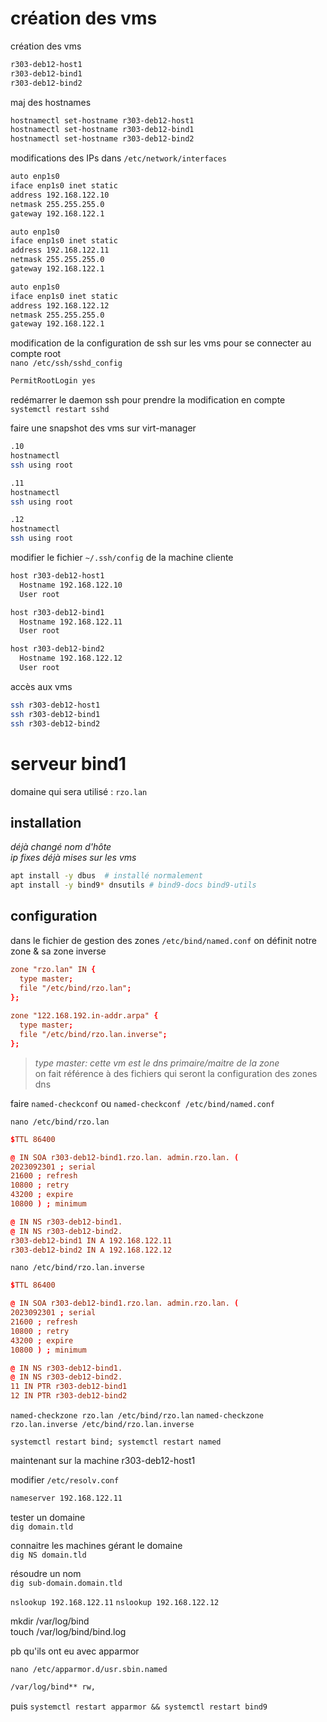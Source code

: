 # création des vms

création des vms

```bash
r303-deb12-host1  
r303-deb12-bind1  
r303-deb12-bind2  
```

maj des hostnames  
```bash
hostnamectl set-hostname r303-deb12-host1
hostnamectl set-hostname r303-deb12-bind1
hostnamectl set-hostname r303-deb12-bind2
```

modifications des IPs dans `/etc/network/interfaces`

```bash
auto enp1s0
iface enp1s0 inet static
address 192.168.122.10
netmask 255.255.255.0
gateway 192.168.122.1

auto enp1s0
iface enp1s0 inet static
address 192.168.122.11
netmask 255.255.255.0
gateway 192.168.122.1

auto enp1s0
iface enp1s0 inet static
address 192.168.122.12
netmask 255.255.255.0
gateway 192.168.122.1
```

<!-- ajouter dans `/etc/hosts` des vms

```bash
192.168.122.10 r303-deb12-host1
192.168.122.10 r303-deb12-host1.rzo.lan
192.168.122.11 r303-deb12-bind1
192.168.122.11 rzo.lan
192.168.122.12 r303-deb12-bind2
192.168.122.12 r303-deb12-bind2.rzo.lan
``` -->

modification de la configuration de ssh sur les vms pour se connecter au compte root  
`nano /etc/ssh/sshd_config`

```bash
PermitRootLogin yes
```

redémarrer le daemon ssh pour prendre la modification en compte  
`systemctl restart sshd`

faire une snapshot des vms sur virt-manager
```bash
.10
hostnamectl
ssh using root

.11
hostnamectl
ssh using root

.12
hostnamectl
ssh using root
```

modifier le fichier `~/.ssh/config` de la machine cliente  


```bash
host r303-deb12-host1
  Hostname 192.168.122.10
  User root

host r303-deb12-bind1
  Hostname 192.168.122.11
  User root

host r303-deb12-bind2
  Hostname 192.168.122.12
  User root
```

accès aux vms

```bash
ssh r303-deb12-host1
ssh r303-deb12-bind1
ssh r303-deb12-bind2
```

# serveur bind1

domaine qui sera utilisé : `rzo.lan`

## installation

*déjà changé nom d'hôte*  
*ip fixes déjà mises sur les vms*

```bash
apt install -y dbus  # installé normalement
apt install -y bind9* dnsutils # bind9-docs bind9-utils
```
<!-- apt install -y bind9 bind9-doc dnsutils -->

## configuration

dans le fichier de gestion des zones `/etc/bind/named.conf` on définit notre zone & sa zone inverse

```conf
zone "rzo.lan" IN {
  type master;
  file "/etc/bind/rzo.lan";
};
  
zone "122.168.192.in-addr.arpa" {
  type master;
  file "/etc/bind/rzo.lan.inverse";
};
```
> *type master: cette vm est le dns primaire/maitre de la zone*  
> on fait référence à des fichiers qui seront la configuration des zones dns

faire `named-checkconf` ou `named-checkconf /etc/bind/named.conf`

`nano /etc/bind/rzo.lan`

```conf
$TTL 86400

@ IN SOA r303-deb12-bind1.rzo.lan. admin.rzo.lan. (
2023092301 ; serial
21600 ; refresh
10800 ; retry
43200 ; expire
10800 ) ; minimum

@ IN NS r303-deb12-bind1.
@ IN NS r303-deb12-bind2.
r303-deb12-bind1 IN A 192.168.122.11
r303-deb12-bind2 IN A 192.168.122.12
```

`nano /etc/bind/rzo.lan.inverse`

```conf
$TTL 86400

@ IN SOA r303-deb12-bind1.rzo.lan. admin.rzo.lan. (
2023092301 ; serial
21600 ; refresh
10800 ; retry
43200 ; expire
10800 ) ; minimum

@ IN NS r303-deb12-bind1.
@ IN NS r303-deb12-bind2.
11 IN PTR r303-deb12-bind1
12 IN PTR r303-deb12-bind2
```

`named-checkzone rzo.lan /etc/bind/rzo.lan`
`named-checkzone rzo.lan.inverse /etc/bind/rzo.lan.inverse`

`systemctl restart bind; systemctl restart named`

maintenant sur la machine r303-deb12-host1

modifier `/etc/resolv.conf`

```bash
nameserver 192.168.122.11
```

tester un domaine  
`dig domain.tld`

connaitre les machines gérant le domaine  
`dig NS domain.tld`

résoudre un nom  
`dig sub-domain.domain.tld`

`nslookup 192.168.122.11`
`nslookup 192.168.122.12`





















mkdir /var/log/bind  
touch /var/log/bind/bind.log

pb qu'ils ont eu avec apparmor

`nano /etc/apparmor.d/usr.sbin.named`
```bash
/var/log/bind** rw,
```
puis
`systemctl restart apparmor && systemctl restart bind9`